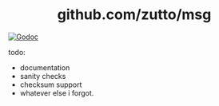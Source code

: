 <h1 align="center">github.com/zutto/msg</h1>

[![Godoc](https://godoc.org/github.com/zutto/msg?status.svg)](https://godoc.org/github.com/zutto/msg)

todo:
* documentation
* sanity checks
* checksum support
* whatever else i forgot.

